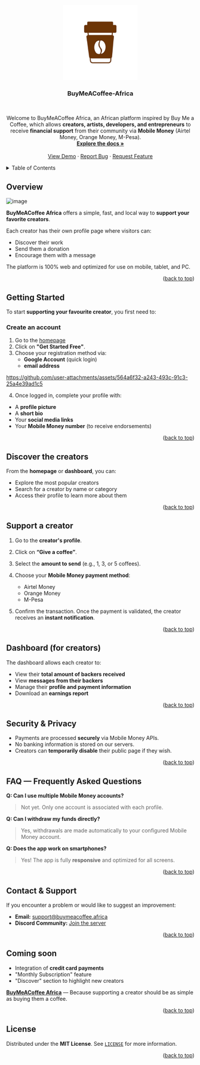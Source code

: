 <div align="center">
  <a href="https://github.com/2MJ-DEV/BuyMeACoffee-Africa">
    <img src="/public/Download premium vector of Cup of cappuccino with tree vector about latte art, coffee cup, coffee, coffee logo, and latte art vector 503390 (1) (1).png" alt="Logo" width="200" height="200">
  </a>
<h3 align="center" id="buymeacoffee-africa">BuyMeACoffee-Africa</h3>
<br />
  <p align="center">
    Welcome to BuyMeACoffee Africa, an African platform inspired by Buy Me a Coffee, which allows <b>creators, artists, developers, and entrepreneurs</b> to receive <b>financial support</b> from their community via <b>Mobile Money</b> (Airtel Money, Orange Money, M-Pesa).
    <br />
    <a href="https://github.com/2MJ-DEV/BuyMeACoffee-Africa"><strong>Explore the docs »</strong></a>
    <br />
    <br />
    <a href="https://buymeacoffeeafrica.vercel.app/en">View Demo</a>
    &middot;
    <a href="https://github.com/2MJ-DEV/BuyMeACoffee-Africa/issues/new?labels=bug&template=bug-report---.md">Report Bug</a>
    &middot;
    <a href="https://github.com/2MJ-DEV/BuyMeACoffee-Africa/issues/new?labels=enhancement&template=feature-request---.md">Request Feature</a>
  </p>
</div>



<!-- TABLE OF CONTENTS -->
<details>
  <summary>Table of Contents</summary>
  <ol>
    <li>
      <a href="#overview">Overview</a>
    </li>
    <li>
      <a href="#getting-started">Getting Started</a>
    </li>
    <li><a href="#discover-the-creators">Discover the creators</a></li>
    <li><a href="#support-a-creator">Support a creator</a></li>
    <li><a href="#dashboard-for-creators">Dashboard (for creators)</a></li>
    <li><a href="#security--privacy">Security & Privacy</a></li>
    <li><a href="#faq--frequently-asked-questions">FAQ — Frequently Asked Questions</a></li>
    <li><a href="#contact--support">Contact & Support</a></li>
    <li><a href="#coming-soon">Coming Soon</a></li>
    <li><a href="#license">License</a></li>
  </ol>
</details>

<!-- ABOUT THE PROJECT -->
## Overview

<img width="1644" height="786" alt="image" src="https://github.com/user-attachments/assets/b6d48b35-e38a-4746-a2a2-b7fec63bff65" />


 **BuyMeACoffee Africa** offers a simple, fast, and local way to **support your favorite creators**.
 
 Each creator has their own profile page where visitors can:
 
 * Discover their work
 * Send them a donation
 * Encourage them with a message

The platform is 100% web and optimized for use on mobile, tablet, and PC.
<p align="right">(<a href="#buymeacoffee-africa">back to top</a>)</p>

<!-- GETTING STARTED -->
## Getting Started

To start **supporting your favourite creator**, you first need to:

### Create an account

 1. Go to the [homepage](https://buymeacoffeeafrica.vercel.app/en)
 2. Click on **"Get Started Free"**.
 3. Choose your registration method via:
    * **Google Account** (quick login)
    * **email address**

  https://github.com/user-attachments/assets/564a6f32-a243-493c-91c3-25a4e39ad1c5
  
<!--
<p align="center">
  <img width="1644" height="786" alt="image" src="https://github.com/user-attachments/assets/10f79a4b-0568-43a8-8eb4-afd13414b345" /><br/>
  <strong>Figure 1.</strong> Centered image with caption.
</p>
-->
 
 4. Once logged in, complete your profile with:
 
 * A **profile picture**
 * A **short bio**
 * Your **social media links**
 * Your **Mobile Money number** (to receive endorsements)

<p align="right">(<a href="#buymeacoffee-africa">back to top</a>)</p>

<!-- USAGE EXAMPLES -->
 ## Discover the creators
 From the **homepage** or **dashboard**, you can:
 
 * Explore the most popular creators
 * Search for a creator by name or category
 * Access their profile to learn more about them

<p align="right">(<a href="#buymeacoffee-africa">back to top</a>)</p>
 
 ## Support a creator
 1. Go to the **creator's profile**.
 2. Click on **“Give a coffee”**.
 3. Select the **amount to send** (e.g., 1, 3, or 5 coffees).
 4. Choose your **Mobile Money payment method**:
    * Airtel Money
    * Orange Money
    * M-Pesa
 
 5. Confirm the transaction.
    Once the payment is validated, the creator receives an **instant notification**.
    
<p align="right">(<a href="#buymeacoffee-africa">back to top</a>)</p>
 
 ## Dashboard (for creators)
 The dashboard allows each creator to:
 
 * View their **total amount of backers received**
 * View **messages from their backers**
 * Manage their **profile and payment information**
 * Download an **earnings report**
   
<p align="right">(<a href="#buymeacoffee-africa">back to top</a>)</p>
 
 ## Security & Privacy
 * Payments are processed **securely** via Mobile Money APIs.
 * No banking information is stored on our servers.
 * Creators can **temporarily disable** their public page if they wish.

<p align="right">(<a href="#buymeacoffee-africa">back to top</a>)</p>

 ## FAQ — Frequently Asked Questions
 **Q: Can I use multiple Mobile Money accounts?**
 
 > Not yet. Only one account is associated with each profile.
 
 **Q: Can I withdraw my funds directly?**
 
 > Yes, withdrawals are made automatically to your configured Mobile Money account.
 
 **Q: Does the app work on smartphones?**
 
 > Yes! The app is fully **responsive** and optimized for all screens.

<p align="right">(<a href="#buymeacoffee-africa">back to top</a>)</p>
 
 ## Contact & Support
 If you encounter a problem or would like to suggest an improvement: 
   * **Email:** [support@buymeacoffee.africa](mailto:support@buymeacoffee.africa) 
   * **Discord Community:** [Join the server](#)

<p align="right">(<a href="#buymeacoffee-africa">back to top</a>)</p>
 
 ## Coming soon
 * Integration of **credit card payments**
 * "Monthly Subscription" feature
 * "Discover" section to highlight new creators
 
 **[BuyMeACoffee Africa](https://buymeacoffeeafrica.vercel.app/en)** — Because supporting a creator should be as simple as buying them a coffee.

<p align="right">(<a href="#buymeacoffee-africa">back to top</a>)</p>

<!-- LICENSE -->
## License

Distributed under the **MIT License**. See [`LICENSE`](/LICENSE) for more information.

<p align="right">(<a href="#buymeacoffee-africa">back to top</a>)</p>




